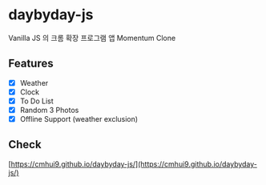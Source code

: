 # daybyday-js
Vanilla JS 의 크롬 확장 프로그램 앱 Momentum Clone

## Features

- [x] Weather
- [x] Clock
- [x] To Do List
- [x] Random 3 Photos
- [x] Offline Support (weather exclusion)

## Check

[https://cmhui9.github.io/daybyday-js/](https://cmhui9.github.io/daybyday-js/)
